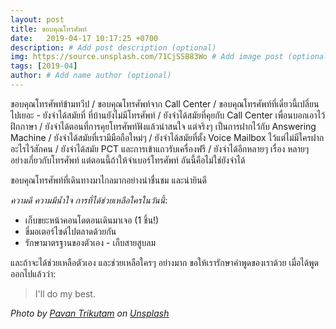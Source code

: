 ```yaml
---
layout: post
title: ขอบคุณโทรศัพท์
date:   2019-04-17 10:17:25 +0700
description: # Add post description (optional)
img: https://source.unsplash.com/71CjSSB83Wo # Add image post (optional)
tags: [2019-04]
author: # Add name author (optional)
---
```

ขอบคุณโทรศัพท์ข้ามทวีป / ขอบคุณโทรศัพท์จาก Call Center / ขอบคุณโทรศัพท์ที่เดี๋ยวนี้เปลี่ยนไปเยอะ - ยังจำได้สมัยที่ ที่บ้านยังไม่มีโทรศัพท์ / ยังจำได้สมัยที่คุยกับ Call Center เพื่อนบอกเอาไว้ฝึกภาษา / ยังจำได้ตอนที่การคุยโทรศัพท์ฟังแล้วน่าสนใจ แต่จริงๆ เป็นการฝากไว้กับ Answering Machine / ยังจำได้สมัยที่เรามีมือถือใหม่ๆ / ยังจำได้สมัยที่ตั้ง Voice Mailbox ไว้แต่ไม่มีใครฝากอะไรไว้สักคน / ยังจำได้สมัย PCT และการเข้าแถวรับเครื่องฟรี / ยังจำได้อีกหลายๆ เรื่อง หลายๆ อย่างเกี่ยวกับโทรศัพท์ แต่ตอนนี้ถ้าให้จำเบอร์โทรศัพท์ อันนี้คือไม่ใช่ยังจำได้

ขอบคุณโทรศัพท์ที่เดินทางมาไกลมากอย่างน่าชื่นชม และน่ายินดี <i class="fa fa-child" style="color:plum"></i>

*ความดี ความมีน้ำใจ การที่ได้ช่วยเหลือใครในวันนี้*:
- เก็บขยะหน้าคอนโดตอนเดินมาเจอ (1 ชิ้น!)
- ขี่มอเตอร์ไซด์ไปตลาดด้วยกัน
- รักษามาตรฐานของตัวเอง - เก็บสายสูบลม

และถ้าจะได้ช่วยเหลือตัวเอง และช่วยเหลือใครๆ อย่างมาก ขอให้เรารักษาคำพูดของเราด้วย เมื่อได้พูดออกไปแล้วว่า:
> I'll do my best.

*Photo by [Pavan Trikutam](https://unsplash.com/@ptrikutam) on [Unsplash](https://unsplash.com)*
